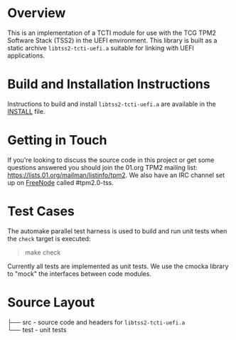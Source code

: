 # Overview
This is an implementation of a TCTI module for use with the TCG TPM2
Software Stack (TSS2) in the UEFI environment. This library is built as a
static archive `libtss2-tcti-uefi.a` suitable for linking with UEFI
applications.

# Build and Installation Instructions
Instructions to build and install `libtss2-tcti-uefi.a` are available in
the [INSTALL](INSTALL.md) file.

# Getting in Touch
If you're looking to discuss the source code in this project or get some
questions answered you should join the 01.org TPM2 mailing list:
https://lists.01.org/mailman/listinfo/tpm2.
We also have an IRC channel set up on [FreeNode](https://freenode.net/)
called \#tpm2.0-tss.

# Test Cases
The automake parallel test harness is used to build and run unit tests when
the `check` target is executed:
> make check

Currently all tests are implemented as unit tests. We use the cmocka library
to "mock" the interfaces between code modules.

# Source Layout
├── src  - source code and headers for `libtss2-tcti-uefi.a`  
└── test - unit tests
